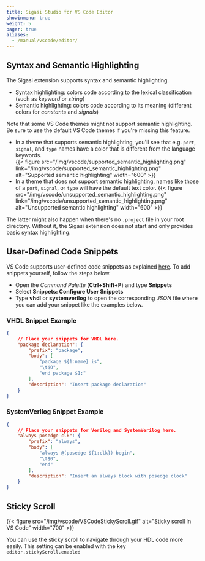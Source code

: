 ```yaml
---
title: Sigasi Studio for VS Code Editor
showinmenu: true
weight: 5
pager: true
aliases:
  - /manual/vscode/editor/
---
```


## Syntax and Semantic Highlighting

The Sigasi extension supports syntax and semantic highlighting.

* Syntax highlighting: colors code according to the lexical classification (such as *keyword* or *string*)
* Semantic highlighting: colors code according to its meaning (different colors for *constants* and *signals*)

Note that some VS Code themes might not support semantic highlighting. Be sure to use the default VS Code themes if you're missing this feature.

* In a theme that supports semantic highlighting, you'll see that e.g. `port`, `signal`, and `type` names have a color that is different from the language keywords.  
{{< figure src="/img/vscode/supported_semantic_highlighting.png" link="/img/vscode/supported_semantic_highlighting.png" alt="Supported semantic highlighting" width="600" >}}
* In a theme that does not support semantic highlighting, names like those of a `port`, `signal`, or `type` will have the default text color.
{{< figure src="/img/vscode/unsupported_semantic_highlighting.png" link="/img/vscode/unsupported_semantic_highlighting.png" alt="Unsupported semantic highlighting" width="600" >}}

The latter might also happen when there's no `.project` file in your root directory. Without it, the Sigasi extension does not start and only provides basic syntax highlighting.

## User-Defined Code Snippets

VS Code supports user-defined code snippets as explained [here](https://code.visualstudio.com/docs/editor/userdefinedsnippets). To add snippets yourself, follow the steps below.

* Open the _Command Palette_ (**Ctrl+Shift+P**) and type **Snippets**
* Select **Snippets: Configure User Snippets**
* Type **vhdl** or **systemverilog** to open the corresponding _JSON_ file where you can add your snippet like the examples below.

### VHDL Snippet Example

``` json
{
    // Place your snippets for VHDL here.
    "package declaration": {
        "prefix": "package",
        "body": [
            "package ${1:name} is",
            "\t$0",
            "end package $1;"
        ],
        "description": "Insert package declaration"
    }
}
```

### SystemVerilog Snippet Example

```json
{
    // Place your snippets for Verilog and SystemVerilog here.
    "always posedge clk": {
        "prefix": "always",
        "body": [
            "always @(posedge ${1:clk}) begin",
            "\t$0",
            "end"
        ],
        "description": "Insert an always block with posedge clock"
    }
}
```

## Sticky Scroll

{{< figure src="/img/vscode/VSCodeStickyScroll.gif" alt="Sticky scroll in VS Code" width="700" >}}

You can use the sticky scroll to navigate through your HDL code more easily. This setting can be enabled with the key `editor.stickyScroll.enabled`